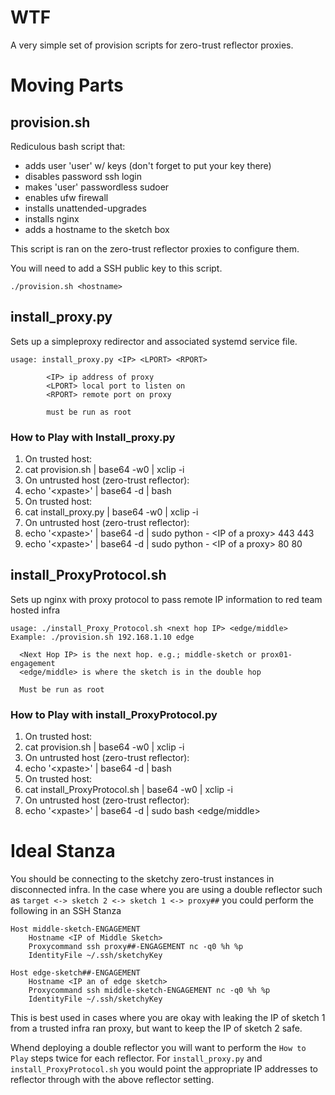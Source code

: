 # WTF

A very simple set of provision scripts for zero-trust reflector proxies.

# Moving Parts

## provision.sh

Rediculous bash script that:
* adds user 'user' w/ keys (don't forget to put your key there)
* disables password ssh login
* makes 'user' passwordless sudoer
* enables ufw firewall
* installs unattended-upgrades
* installs nginx
* adds a hostname to the sketch box

This script is ran on the zero-trust reflector proxies to configure them.

You will need to add a SSH public key to this script.

```
./provision.sh <hostname>
```

## install_proxy.py

Sets up a simpleproxy redirector and associated systemd service file.

```
usage: install_proxy.py <IP> <LPORT> <RPORT>

        <IP> ip address of proxy
        <LPORT> local port to listen on
        <RPORT> remote port on proxy

        must be run as root
```

### How to Play with Install_proxy.py

1. On trusted host:
  1. cat provision.sh | base64 -w0 | xclip -i
1. On untrusted host (zero-trust reflector):
  1. echo '\<xpaste\>' | base64 -d | bash <hostname>
1. On trusted host:
  1. cat install_proxy.py | base64 -w0 | xclip -i
1. On untrusted host (zero-trust reflector):
  1. echo '\<xpaste\>' | base64 -d | sudo python - \<IP of a proxy\> 443 443
  1. echo '\<xpaste\>' | base64 -d | sudo python - \<IP of a proxy\> 80 80

## install_ProxyProtocol.sh

Sets up nginx with proxy protocol to pass remote IP information to red team hosted infra

```
usage: ./install_Proxy_Protocol.sh <next hop IP> <edge/middle>
Example: ./provision.sh 192.168.1.10 edge

  <Next Hop IP> is the next hop. e.g.; middle-sketch or prox01-engagement
  <edge/middle> is where the sketch is in the double hop

  Must be run as root
```

### How to Play with install_ProxyProtocol.py

1. On trusted host:
  1. cat provision.sh | base64 -w0 | xclip -i
1. On untrusted host (zero-trust reflector):
  1. echo '\<xpaste\>' | base64 -d | bash <hostname>
1. On trusted host:
  1. cat install_ProxyProtocol.sh | base64 -w0 | xclip -i
1. On untrusted host (zero-trust reflector):
  1. echo '\<xpaste\>' | base64 -d | sudo bash <next hop ip> <edge/middle>

# Ideal Stanza

You should be connecting to the sketchy zero-trust instances in disconnected infra. In the case where you are using a double reflector such as `target <-> sketch 2 <-> sketch 1 <-> proxy##` you could perform the following in an SSH Stanza

```
Host middle-sketch-ENGAGEMENT
    Hostname <IP of Middle Sketch>
    Proxycommand ssh proxy##-ENGAGEMENT nc -q0 %h %p
    IdentityFile ~/.ssh/sketchyKey

Host edge-sketch##-ENGAGEMENT
    Hostname <IP an of edge sketch>
    Proxycommand ssh middle-sketch-ENGAGEMENT nc -q0 %h %p
    IdentityFile ~/.ssh/sketchyKey
```

This is best used in cases where you are okay with leaking the IP of sketch 1 from a trusted infra ran proxy, but want to keep the IP of sketch 2 safe.

Whend deploying a double reflector you will want to perform the `How to Play` steps twice for each reflector. For `install_proxy.py` and `install_ProxyProtocol.sh` you would point the appropriate IP addresses to reflector through with the above reflector setting.
